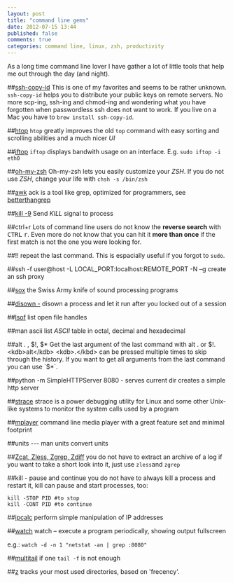 ```yaml
---
layout: post
title: "command line gems"
date: 2012-07-15 13:44
published: false
comments: true
categories: command line, linux, zsh, productivity
---
```


As a long time command line lover I have gather a lot of little tools that help me out through the day (and night).


##[ssh-copy-id](http://linux.die.net/man/1/ssh-copy-id)
This is one of my favorites and seems to be rather unknown. `ssh-copy-id` helps you to distribute your public keys on remote servers. No more scp-ing, ssh-ing and chmod-ing and wondering what you have forgotten when passwordless ssh does not want to work. If you live on a Mac you have to `brew install ssh-copy-id`.

##[htop](http://htop.sourceforge.net/)
`htop` greatly improves the old `top` command with easy sorting and scrolling abilities and a much nicer _UI_

##[iftop](http://linux.die.net/man/8/iftop)
`iftop` displays bandwith usage on an interface. E.g. `sudo iftop -i eth0`

##[oh-my-zsh](https://github.com/robbyrussell/oh-my-zsh/)
Oh-my-zsh lets you easily customize your _ZSH_. If you do not use _ZSH_, change your life with `chsh -s /bin/zsh`

##[awk](http://www.grymoire.com/Unix/Awk.html)
ack is a tool like grep, optimized for programmers, see [betterthangrep](http://betterthangrep.com)

##[kill -9](http://linux.die.net/man/1/kill)
Send _KILL_ signal to process

##ctrl+r
Lots of command line users do not know the __reverse search__ with <kbd>CTRL</kbd> <kbd>r</kbd>. Even more do not know that you can hit it __more than once__ if the first match is not the one you were looking for.

##!!
repeat the last command. This is espacially useful if you forgot to `sudo`.

##ssh -f user@host -L LOCAL_PORT:localhost:REMOTE_PORT -N –g
create an ssh proxy

##[sox](http://sox.sourceforge.net/)
the Swiss Army knife of sound processing programs

##[disown -](http://linux.about.com/library/cmd/blcmdl1_disown.htm)
disown a process and let it run after you locked out of a session

##[lsof](http://linux.die.net/man/8/lsof)
list open file handles

##man ascii
list _ASCII_ table in octal, decimal and hexadecimal

##<kdb>alt</kdb> <kdb>.</kbd> , $!, $*
Get the last argument of the last command with <kdb>alt</kdb> <kdb>.</kbd> or $!. <kdb>alt</kdb> <kdb>.</kbd> can be pressed multiple times to skip through the history. If you want to get all arguments from the last command you can use `$*`.

##python -m SimpleHTTPServer 8080 - serves current dir
creates a simple http server

##[strace](http://linux.die.net/man/1/strace)
strace is a power debugging utility for Linux and some other Unix-like systems to monitor the system calls used by a program

##[mplayer](http://www.mplayerhq.hu/design7/news.html)
command line media player with a great feature set and minimal footprint

##units --- man units
convert units

##[Zcat, Zless, Zgrep, Zdiff](http://www.thegeekstuff.com/2009/05/zcat-zless-zgrep-zdiff-zcmp-zmore-gzip-file-operations-on-the-compressed-files/)
you do not have to extract an archive of a log if you want to take a short look into it, just use `zless`and `zgrep`

##kill - pause and continue
you do not have to always kill a process and restart it, kill can pause and start processes, too:

`kill -STOP PID #to stop`   
`kill -CONT PID #to continue`

##[ipcalc](http://linux.die.net/man/1/ipcalc)
perform simple manipulation of IP addresses

##[watch](http://linux.die.net/man/1/watch)
watch – execute a program periodically, showing output fullscreen

e.g.: `watch -d -n 1 "netstat -an | grep :8080"`

##[multitail](http://linux.die.net/man/1/multitail)
if one `tail -f` is not enough

##[z](https://github.com/rupa/z/)
tracks your most used directories, based on 'frecency'.


